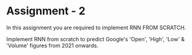 <h1>Assignment - 2</h1>

In this assignment you are required to implement RNN FROM SCRATCH.

Implement RNN from scratch to predict Google's 'Open', 'High', 'Low' & 'Volume' figures from 2021 onwards.
